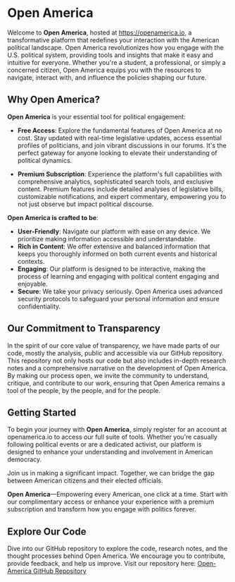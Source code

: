 # Open America

Welcome to **Open America**, hosted at https://openamerica.io, a transformative platform that redefines your interaction with the American political landscape. Open America revolutionizes how you engage with the U.S. political system, providing tools and insights that make it easy and intuitive for everyone. Whether you're a student, a professional, or simply a concerned citizen, Open America equips you with the resources to navigate, interact with, and influence the policies shaping our future.

## Why Open America?

**Open America** is your essential tool for political engagement:

- **Free Access**: Explore the fundamental features of Open America at no cost. Stay updated with real-time legislative updates, access essential profiles of politicians, and join vibrant discussions in our forums. It's the perfect gateway for anyone looking to elevate their understanding of political dynamics.
  
- **Premium Subscription**: Experience the platform's full capabilities with comprehensive analytics, sophisticated search tools, and exclusive content. Premium features include detailed analyses of legislative bills, customizable notifications, and expert commentary, empowering you to not just observe but impact political discourse.

**Open America is crafted to be**:
- **User-Friendly**: Navigate our platform with ease on any device. We prioritize making information accessible and understandable.
- **Rich in Content**: We offer extensive and balanced information that keeps you thoroughly informed on both current events and historical contexts.
- **Engaging**: Our platform is designed to be interactive, making the process of learning and engaging with political content engaging and enjoyable.
- **Secure**: We take your privacy seriously. Open America uses advanced security protocols to safeguard your personal information and ensure confidentiality.

## Our Commitment to Transparency

In the spirit of our core value of transparency, we have made parts of our code, mostly the analysis, public and accessible via our GitHub repository. This repository not only hosts our code but also includes in-depth research notes and a comprehensive narrative on the development of Open America. By making our process open, we invite the community to understand, critique, and contribute to our work, ensuring that Open America remains a tool of the people, by the people, and for the people.

## Getting Started

To begin your journey with **Open America**, simply register for an account at openamerica.io to access our full suite of tools. Whether you're casually following political events or are a dedicated activist, our platform is designed to enhance your understanding and involvement in American democracy.

Join us in making a significant impact. Together, we can bridge the gap between American citizens and their elected officials.

**Open America**—Empowering every American, one click at a time. Start with our complimentary access or enhance your experience with a premium subscription and transform how you engage with politics forever.

## Explore Our Code

Dive into our GitHub repository to explore the code, research notes, and the thought processes behind Open America. We encourage you to contribute, provide feedback, and help us improve. Visit our repository here: [Open-America GitHub Repository](https://github.com/Open-America)

